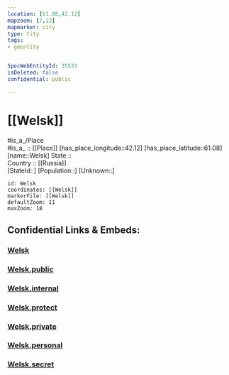 ```yaml
---
location: [61.08,42.12] 
mapzoom: [7,12] 
mapmarker: city 
type: City
tags:
- geo/City


SpocWebEntityId: 35533
isDeleted: false
confidential: public

---
```


# [[Welsk]] 

#is_a_/Place  
#is_a_ :: [[Place]] 
[has_place_longitude::42.12] 
[has_place_latitude::61.08] 
[name::Welsk] 
State ::  
Country :: [[Russia]]  
[StateId::] 
[Population::] 
[Unknown::] 


```leaflet
id: Welsk
coordinates: [[Welsk]] 
markerFile: [[Welsk]] 
defaultZoom: 11 
maxZoom: 18
```


## Confidential Links & Embeds: 

### [Welsk](/_Standards/Earth/Continent/Europe/Europe~East/Russia/Russia~NorthWest/Arkhangelsk_Oblast/City/Welsk.md) 

### [Welsk.public](/_public/Earth/Continent/Europe/Europe~East/Russia/Russia~NorthWest/Arkhangelsk_Oblast/City/Welsk.public.md) 

### [Welsk.internal](/_internal/Earth/Continent/Europe/Europe~East/Russia/Russia~NorthWest/Arkhangelsk_Oblast/City/Welsk.internal.md) 

### [Welsk.protect](/_protect/Earth/Continent/Europe/Europe~East/Russia/Russia~NorthWest/Arkhangelsk_Oblast/City/Welsk.protect.md) 

### [Welsk.private](/_private/Earth/Continent/Europe/Europe~East/Russia/Russia~NorthWest/Arkhangelsk_Oblast/City/Welsk.private.md) 

### [Welsk.personal](/_personal/Earth/Continent/Europe/Europe~East/Russia/Russia~NorthWest/Arkhangelsk_Oblast/City/Welsk.personal.md) 

### [Welsk.secret](/_secret/Earth/Continent/Europe/Europe~East/Russia/Russia~NorthWest/Arkhangelsk_Oblast/City/Welsk.secret.md)

